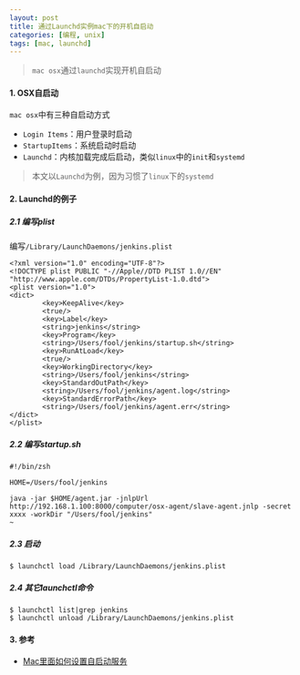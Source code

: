 ```yaml
---
layout: post
title: 通过Launchd实例mac下的开机自启动
categories: [编程, unix]
tags: [mac, launchd]
---
```


> `mac osx`通过`launchd`实现开机自启动

#### 1. OSX自启动

`mac osx`中有三种自启动方式

* `Login Items`：用户登录时启动
* `StartupItems`：系统启动时启动
* `Launchd`：内核加载完成后启动，类似`linux`中的`init`和`systemd`

> 本文以`Launchd`为例，因为习惯了`linux`下的`systemd`

#### 2. Launchd的例子

##### 2.1 编写plist

编写`/Library/LaunchDaemons/jenkins.plist`

```
<?xml version="1.0" encoding="UTF-8"?>
<!DOCTYPE plist PUBLIC "-//Apple//DTD PLIST 1.0//EN" "http://www.apple.com/DTDs/PropertyList-1.0.dtd">
<plist version="1.0">
<dict>
        <key>KeepAlive</key>
        <true/>
        <key>Label</key>
        <string>jenkins</string>
        <key>Program</key>
        <string>/Users/fool/jenkins/startup.sh</string>
        <key>RunAtLoad</key>
        <true/>
        <key>WorkingDirectory</key>
        <string>/Users/fool/jenkins</string>
        <key>StandardOutPath</key>
        <string>/Users/fool/jenkins/agent.log</string>
        <key>StandardErrorPath</key>
        <string>/Users/fool/jenkins/agent.err</string>
</dict>
</plist>
```

##### 2.2 编写startup.sh

```
#!/bin/zsh

HOME=/Users/fool/jenkins

java -jar $HOME/agent.jar -jnlpUrl http://192.168.1.100:8000/computer/osx-agent/slave-agent.jnlp -secret xxxx -workDir "/Users/fool/jenkins"
~
```

##### 2.3 启动

```
$ launchctl load /Library/LaunchDaemons/jenkins.plist
```

##### 2.4 其它launchctl命令

```
$ launchctl list|grep jenkins
$ launchctl unload /Library/LaunchDaemons/jenkins.plist
```

#### 3. 参考

* [Mac里面如何设置自启动服务](https://www.cnblogs.com/zhepama/p/3853677.html)
